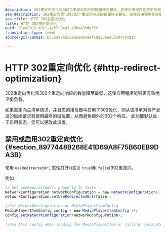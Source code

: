 ```yaml
---
description: 302重定向优化将302个重定向响应的数量降至最低，这使应用程序能够更有效地平衡负载。
seo-description: 302重定向优化将302个重定向响应的数量降至最低，这使应用程序能够更有效地平衡负载。
seo-title: HTTP 302重定向优化
title: HTTP 302重定向优化
uuid: 91ed8919-a3c1-4e57-9eaf-e3ba430de35f
translation-type: tm+mt
source-git-commit: bc35da8b258056809ceaf18e33bed631047bc81b

---
```



# HTTP 302重定向优化 {#http-redirect-optimization}

302重定向优化将302个重定向响应的数量降至最低，这使应用程序能够更有效地平衡负载。

如果重定向主清单请求，并且您的播放器中启用了302优化，则从该清单对资产发出的后续请求将使用最终的域位置，从而避免额外的302个响应。 此功能默认处于启用状态，您可以更改此设置。

## 禁用或启用302重定向优化 {#section_8977448B268E41D69A8F75B60EB9DA3B}

使用 `useRedirectedUrl` 属性打开()或关 `true`闭( `false`)302重定向。

<!--<a id="example_888749F70C8A43279D06A29BD68E7E4D"></a>-->

例如：

```java
// Set useRedirectedUrl property to false 
NetworkConfiguration networkConfiguration = new NetworkConfiguration(); 
networkConfiguration.setUseRedirectedUrl(false); 
 
//Set NetworkConfiguration on MediaPlayerItemConfig 
MediaPlayerItemConfig config = new MediaPlayerItemConfig (); 
config.setNetworkConfiguration(networkConfiguration); 
 
//Use this config when loading the MediaPlayerItem or calling replaceCurrentResource
```
